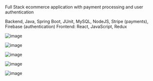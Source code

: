 Full Stack ecommerce application with payment processing and user authentication

Backend, Java, Spring Boot, JUnit, MySQL, NodeJS, Stripe (payments), Firebase (authentication)
Frontend: React, JavaScript, Redux

![image](https://github.com/schen5632/E-Shop/assets/93620334/bbbf9844-fbf5-4398-a5c5-5d807426e7bf)

![image](https://github.com/schen5632/E-Shop/assets/93620334/e456ad75-447a-43f1-8a7c-3d264f3f20cc)

![image](https://github.com/schen5632/E-Shop/assets/93620334/929675bd-9545-4239-83fe-c3ba860daa98)

![image](https://github.com/schen5632/E-Shop/assets/93620334/62c2cfe0-70fb-4505-87c8-5920ad5c51a7)

![image](https://github.com/schen5632/E-Shop/assets/93620334/8dd6b8ff-33d6-435f-8e04-4b5ee7265df5)







